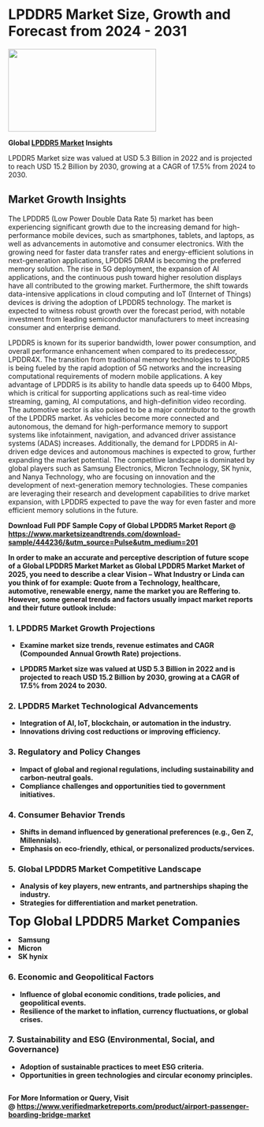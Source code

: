 <H1>LPDDR5 Market Size, Growth and Forecast from 2024 - 2031</H1><img class="aligncenter size-medium wp-image-584254" src="https://thirdeyenews.in/wp-content/uploads/2024/09/Global-Market-Research-300x168.jpeg" alt="" width="300" height="168" /><p><strong>Global&nbsp;<a href="https://www.marketsizeandtrends.com/download-sample/444236/&amp;utm_source=Pulse&amp;utm_medium=201">LPDDR5 Market</a> Insights</strong></p><p>LPDDR5 Market size was valued at USD 5.3 Billion in 2022 and is projected to reach USD 15.2 Billion by 2030, growing at a CAGR of 17.5% from 2024 to 2030.</p><p><h2>Market Growth Insights</h2> <p>The LPDDR5 (Low Power Double Data Rate 5) market has been experiencing significant growth due to the increasing demand for high-performance mobile devices, such as smartphones, tablets, and laptops, as well as advancements in automotive and consumer electronics. With the growing need for faster data transfer rates and energy-efficient solutions in next-generation applications, LPDDR5 DRAM is becoming the preferred memory solution. The rise in 5G deployment, the expansion of AI applications, and the continuous push toward higher resolution displays have all contributed to the growing market. Furthermore, the shift towards data-intensive applications in cloud computing and IoT (Internet of Things) devices is driving the adoption of LPDDR5 technology. The market is expected to witness robust growth over the forecast period, with notable investment from leading semiconductor manufacturers to meet increasing consumer and enterprise demand. <strong></strong></p> <p>LPDDR5 is known for its superior bandwidth, lower power consumption, and overall performance enhancement when compared to its predecessor, LPDDR4X. The transition from traditional memory technologies to LPDDR5 is being fueled by the rapid adoption of 5G networks and the increasing computational requirements of modern mobile applications. A key advantage of LPDDR5 is its ability to handle data speeds up to 6400 Mbps, which is critical for supporting applications such as real-time video streaming, gaming, AI computations, and high-definition video recording. The automotive sector is also poised to be a major contributor to the growth of the LPDDR5 market. As vehicles become more connected and autonomous, the demand for high-performance memory to support systems like infotainment, navigation, and advanced driver assistance systems (ADAS) increases. Additionally, the demand for LPDDR5 in AI-driven edge devices and autonomous machines is expected to grow, further expanding the market potential. The competitive landscape is dominated by global players such as Samsung Electronics, Micron Technology, SK hynix, and Nanya Technology, who are focusing on innovation and the development of next-generation memory technologies. These companies are leveraging their research and development capabilities to drive market expansion, with LPDDR5 expected to pave the way for even faster and more efficient memory solutions in the future. <strong></p><p><span class=""><strong>Download Full PDF Sample Copy of Global LPDDR5 Market Report</strong> @ <a href="https://www.marketsizeandtrends.com/download-sample/444236/&amp;utm_source=Pulse&amp;utm_medium=201" target="_blank">https://www.marketsizeandtrends.com/download-sample/444236/&amp;utm_source=Pulse&amp;utm_medium=201</a></span></p><p>In order to make an accurate and perceptive description of future scope of a Global&nbsp;LPDDR5 Market Market as Global&nbsp;LPDDR5 Market Market of 2025, you need to describe a clear Vision &ndash; What Industry or Linda can you think of for example: Quote from a Technology, healthcare, automotive, renewable energy, name the market you are Reffering to. However, some general trends and factors usually impact market reports and their future outlook include:</p><h3>1.&nbsp;<strong>LPDDR5 Market Growth Projections</strong></h3><ul><li>Examine market size trends, revenue estimates and CAGR (Compounded Annual Growth Rate) projections.</li><li><p>LPDDR5 Market size was valued at USD 5.3 Billion in 2022 and is projected to reach USD 15.2 Billion by 2030, growing at a CAGR of 17.5% from 2024 to 2030.</p></li></ul><h3>2.&nbsp;<strong>LPDDR5 Market Technological Advancements</strong></h3><ul><li>Integration of AI, IoT, blockchain, or automation in the industry.</li><li>Innovations driving cost reductions or improving efficiency.</li></ul><h3>3.&nbsp;<strong>Regulatory and Policy Changes</strong></h3><ul><li>Impact of global and regional regulations, including sustainability and carbon-neutral goals.</li><li>Compliance challenges and opportunities tied to government initiatives.</li></ul><h3>4.&nbsp;<strong>Consumer Behavior Trends</strong></h3><ul><li>Shifts in demand influenced by generational preferences (e.g., Gen Z, Millennials).</li><li>Emphasis on eco-friendly, ethical, or personalized products/services.</li></ul><h3>5.&nbsp;<strong>Global LPDDR5 Market Competitive Landscape</strong></h3><ul><li>Analysis of key players, new entrants, and partnerships shaping the industry.</li><li>Strategies for differentiation and market penetration.</li></ul><p data-pm-slice="1 1 []"><span style="color: inherit; font-family: inherit; font-size: 25px;">Top Global LPDDR5 Market Companies</span></p><div class="" data-test-id=""><p><li>Samsung</li><li> Micron</li><li> SK hynix</li></p></div><h3>6.&nbsp;<strong>Economic and Geopolitical Factors</strong></h3><ul><li>Influence of global economic conditions, trade policies, and geopolitical events.</li><li>Resilience of the market to inflation, currency fluctuations, or global crises.</li></ul><h3>7.&nbsp;<strong>Sustainability and ESG (Environmental, Social, and Governance)</strong></h3><ul><li>Adoption of sustainable practices to meet ESG criteria.</li><li>Opportunities in green technologies and circular economy principles.</li></ul><h2><strong style="font-size: 14px;">For More Information or Query, Visit @&nbsp;</strong><a style="background-color: #ffffff; font-size: 14px;" href="https://www.marketsizeandtrends.com/report/lpddr5-market/" target="_blank">https://www.verifiedmarketreports.com/product/airport-passenger-boarding-bridge-market</a></h2>
